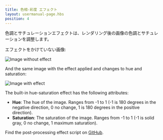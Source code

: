 ```yaml
---
title: 色相-彩度 エフェクト
layout: usermanual-page.hbs
position: 4
---
```


色調とサチュレーションエフェクトは、レンダリング後の画像の色調とサチュレーションを調整します。

エフェクトをかけていない画像:

![Image without effect][1]

And the same image with the effect applied and changes to hue and saturation:

![Image with effect][2]

The built-in hue-saturation effect has the following attributes:

* **Hue**: The hue of the image. Ranges from -1 to 1 (-1 is 180 degrees in the negative direction, 0 no change, 1 is 180 degrees in the positive direction).
* **Saturation**: The saturation of the image. Ranges from -1 to 1 (-1 is solid gray, 0 no change, 1 maximum saturation).

Find the post-processing effect script on [GitHub][3].

[1]: /images/platform/posteffects/without_effects.png
[2]: /images/platform/posteffects/with_hue_saturation.png
[3]: https://github.com/playcanvas/engine/blob/main/scripts/posteffects/posteffect-huesaturation.js
